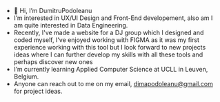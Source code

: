 - 👋 Hi, I’m DumitruPodoleanu
-  I’m interested in UX/UI Design and Front-End developement, also am I am quite interested in Data Engineering.
-  Recently, I've made a website for a DJ group which I designed and coded myself, I've enjoyed working with FIGMA as it was my first experience working with this tool but I look forward to new projects ideas where I can further develop my skills with all these tools and perhaps discover new ones
-  I’m currently learning Applied Computer Science at UCLL in Leuven, Belgium.
-  Anyone can reach out to me on my email, dimapodoleanu@gmail.com for project ideas.
